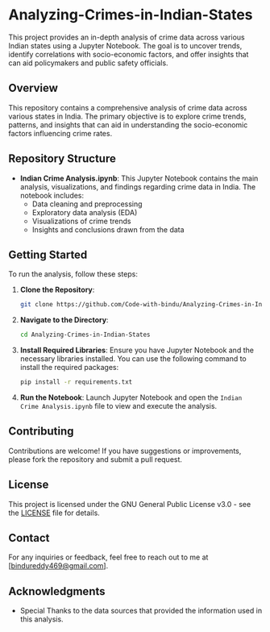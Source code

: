 # Analyzing-Crimes-in-Indian-States


This project provides an in-depth analysis of crime data across various Indian states using a Jupyter Notebook. The goal is to uncover trends, identify correlations with socio-economic factors, and offer insights that can aid policymakers and public safety officials.

















## Overview



This repository contains a comprehensive analysis of crime data across various states in India. The primary objective is to explore crime trends, patterns, and insights that can aid in understanding the socio-economic factors influencing crime rates.


## Repository Structure

- **Indian Crime Analysis.ipynb**: This Jupyter Notebook contains the main analysis, visualizations, and findings regarding crime data in India. The notebook includes:
  - Data cleaning and preprocessing
  - Exploratory data analysis (EDA)
  - Visualizations of crime trends
  - Insights and conclusions drawn from the data

## Getting Started

To run the analysis, follow these steps:

1. **Clone the Repository**:
   ```bash
   git clone https://github.com/Code-with-bindu/Analyzing-Crimes-in-Indian States.git
   ```

2. **Navigate to the Directory**:
   ```bash
   cd Analyzing-Crimes-in-Indian-States
   ```

3. **Install Required Libraries**:
   Ensure you have Jupyter Notebook and the necessary libraries installed. You can use the following command to install the required packages:
   ```bash
   pip install -r requirements.txt
   ```

4. **Run the Notebook**:
   Launch Jupyter Notebook and open the `Indian Crime Analysis.ipynb` file to view and execute the analysis.

## Contributing

Contributions are welcome! If you have suggestions or improvements, please fork the repository and submit a pull request.

## License

This project is licensed under the GNU General Public License v3.0 - see the [LICENSE](LICENSE) file for details.

## Contact

For any inquiries or feedback, feel free to reach out to me at [bindureddy469@gmail.com].

## Acknowledgments

- Special Thanks to the data sources that provided the information used in this analysis.

